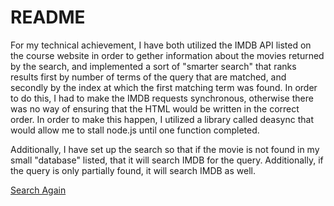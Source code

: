 <!DOCTYPE HTML>
<html>
<head>
<title>README</title>
<link rel='stylesheet' type='text/css' href='/css/style.css'>
</head>
<body>
<h1>README</h1>
<p>



For my technical achievement, I have both utilized the IMDB API 
listed on the course website in order to gether information 
about the movies returned by the search, and implemented a sort of 
"smarter search" that ranks results first by number of terms of the 
query that are matched, and secondly by the index at which the first 
matching term was found. In order to do this, I had to make the IMDB requests synchronous,
otherwise there was no way of ensuring that the HTML would be written in the correct
 order. In order to make this happen, I utilized a library called deasync that would
 allow me to stall node.js until one function completed. </p>
 <p>
 Additionally, I have set up the search so that if the movie is not found in my small
 "database" listed, that it will search IMDB for the query. Additionally, if the query
 is only partially found, it will search IMDB as well.</p>

 <a href="/" class="links">Search Again</a>
 </body>

</html>
